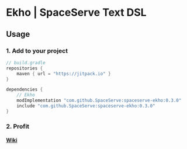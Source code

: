 # Ekho | SpaceServe Text DSL

## Usage

### 1. Add to your project
```groovy
// build.gradle
repositories {
    maven { url = "https://jitpack.io" }
}

dependencies {
    // Ekho
    modImplementation "com.github.SpaceServe:spaceserve-ekho:0.3.0"
    include "com.github.SpaceServe:spaceserve-ekho:0.3.0"
}
```

### 2. Profit

#### [Wiki](https://github.com/SpaceServe/spaceserve-ekho/wiki)
